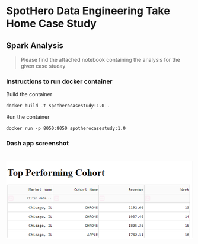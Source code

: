 # SpotHero Data Engineering Take Home Case Study

## Spark Analysis

>Please find the attached notebook containing the analysis for the given case studay

### Instructions to run docker container


Build the container

```console
docker build -t spotherocasestudy:1.0 .
```

Run the container

```console
docker run -p 8050:8050 spotherocasestudy:1.0 
```

### Dash app screenshot
   
# 

![dash app](img/sample.PNG)